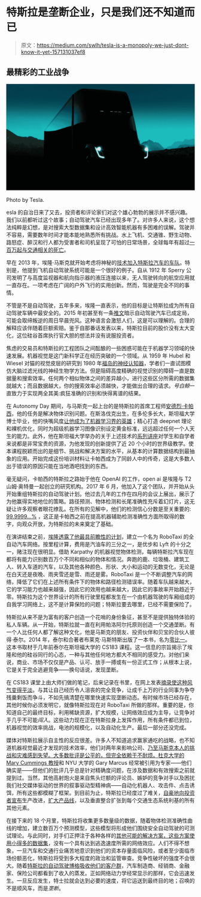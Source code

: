 # 特斯拉是垄断企业，只是我们还不知道而已

> 原文：<https://medium.com/swlh/tesla-is-a-monopoly-we-just-dont-know-it-yet-157131037ef8>

## 最精彩的工业战争

![](img/c7453cd36c362cb9e8f31edd462904ad.png)

Photo by Tesla.

esla 的自治日来了又去，投资者和评论家们对这个雄心勃勃的展示并不感兴趣。我们以前都听过这个故事；自动驾驶汽车已经出现多年了。对许多人来说，这个想法纯粹是幻想，是对搜索大型数据集和设计高效智能机器有多困难的误解。驾驶并不容易，需要数年时间才能本能地熟悉所有挑战。水上飞机、交通锥、野生动物、路怒症、醉汉和行人都为受害者和司机呈现了可怕的日常场景，全球每年有超过[一百万起与交通相关的死亡](https://www.who.int/gho/road_safety/mortality/traffic_deaths_number/en/)。

早在 2013 年，埃隆·马斯克就开始考虑将神秘的[技术加入特斯拉汽车的车队](https://www.bloomberg.com/news/articles/2013-05-07/tesla-ceo-talking-with-google-about-autopilot-systems)。特别是，他提到飞机自动驾驶系统可能是一个很好的例子。自从 1912 年 Sperry 公司发明了与高度监视器和航向指示器的液压连接以来，无人驾驶转向的航空应用就一直存在。一项考虑在广阔的户外飞行的实用创新。然而，驾驶是完全不同的事情。

不管是不是自动驾驶，五年多来，埃隆一直表示，他的目标是让特斯拉成为所有自动驾驶车辆中最安全的。2015 年初甚至有一条[推文](https://twitter.com/elonmusk/status/577946893646364673)暗示自动驾驶汽车已成定局，可能会取缔叛逆的周日早晨兜风。这种语言会激怒人们，这是可以理解的。合理的解释应该伴随着巨额索赔。鉴于自那番话发表以来，特斯拉目前的股价没有太大变化，这位硅谷首席执行官大胆的想法并没有说服投资者。

焦虑的交易员和特斯拉的工程团队之间酝酿的一些困惑可能在于机器学习领域的快速发展。机器视觉是这门新科学正在经历突破的一个领域。从 1959 年 Hubel 和 Wiesel 对猫的视觉皮层的研究到 1980 年[福岛的神经认知器](http://www.scholarpedia.org/article/Neocognitron)，学者们一直试图模仿大脑过滤光线的神经生物学方法。但是阻碍高度精确的视觉识别的障碍一直是数据量和搜索效率。任何两个相似物体之间的差异越小，进行这些区分所需的数据集就越大；而且数据越大，你的搜索效率必须越快，才能做出合理的请求。*号白鲸*一直致力于实现两全其美:疯狂准确的识别和快得离谱的结果。

在 Autonomy Day 期间，与马斯克一起上台的是特斯拉的首席工程师[安德烈·卡帕西](https://cs.stanford.edu/people/karpathy/)，他的任务是解决物体识别问题。在斯洛伐克出生，在多伦多长大，斯坦福大学博士毕业，他的快嘴风度[让他成为了机器学习界的英雄](https://www.youtube.com/watch?v=_au3yw46lcg)；精心打造 deepnet 理论和裸机优化，同时为超级机器学习图像识别设定黄金标准，远远超过任何一个人天生的能力。此外，他在斯坦福大学举办的关于上述技术的[系列讲座](https://www.youtube.com/watch?v=8inugqHkfvE)对学生和自学者来说都是非常宝贵的资源，为他发现的创新提供了近 20 个小时的世界级教学。使本课程脱颖而出的是细节、挑战和解决方案的水平，从基本的计算数据结构到最抽象的应用。开始完成这份培训材料让卡帕西成为了同龄人中的传奇，这是大多数人出于错误的原因只能在当地酒吧找到的东西。

毫无疑问，卡帕西的特斯拉之路始于他在 OpenAI 的工作，open ai 是埃隆与 T2 山姆·奥特曼一起创立的研究机构。2017 年 6 月，他加入了这个团队，并开始从头开始重组特斯拉的自动驾驶计划。他过去几年的工作在四月的会议上展出，展示了为他赢得实地地位的策略。路径预测、物体检测和长尾准确性充斥着幻灯片，这无疑让许多观察者眼花缭乱。在所有的见解中，他们的检测信心分数是至关重要的: [99.9999…%](https://youtu.be/Ucp0TTmvqOE?t=8653) ，这正是卡帕西之前在提高机器辅助检测准确性方面所取得的数字，向观众开放，为特斯拉的未来奠定了基础。

在演讲结束之前，[埃隆透露了他最具前瞻性的计划](https://youtu.be/Ucp0TTmvqOE?t=10925)，建立一个名为 RoboTaxi 的全自动汽车网络。按里程计算，费用是汽油车的三分之一，是优步和 Lyft 的十分之一，赌注现在很明显。借助 Karpathy 的机器视觉物体检测，每辆特斯拉汽车现在都将有能力识别数百万个不同和相似的物体和情况。奔跑的鹿、垃圾桶、建筑工人、转入车道的汽车，以及其他各种颜色、形状、大小和运动的无数变化，无论是在白天还是夜晚、雨夹雪还是雪、雨还是雾。RoboTaxi 是一个不断调整汽车的网络，降低了它们在上述所有条件下的物体和路径检测错误率。随着车队越来越大，它的学习能力也越来越强，因此它的效用也越来越大，因此它的事故率开始趋近于零。特斯拉为这个世界设计的所有行驶里程都发生在一个由机器驾驶的车厢组成的自我学习网络上，这不是计算保险的问题；特斯拉要去哪里，已经不需要保险了。

特斯拉从来不是为富有的客户创造一个花哨的身份象征，甚至不是提供独特体验的私人车辆。从一开始，特斯拉就一直在利用帕洛阿尔托原则创造一个交通垄断。有一个人比任何人都了解这种文化，他是马斯克的朋友、投资伙伴和贝宝的合伙人彼得·泰尔。2014 年，泰尔和合著者布莱克·马斯特斯出版了一本书，名为[零比一](https://www.amazon.com/Zero-One-Notes-Startups-Future/dp/0804139296/ref=sr_1_1?keywords=Zero+to+One&qid=1560311206&s=books&sr=1-1)。这本书取材于几年前泰尔在斯坦福大学的 CS183 课程。这一信息的宗旨揭示了埃隆和他的硅谷同行的心态，一种与其他任何地方都大不相同的感受力。对他们来说，商业、市场不仅仅是产品、认可、放手一搏或有一份正式工作；从根本上说，它是关于完全逃避竞争——换句话说，发现垄断。

在 CS183 课堂上由大师们做的笔记，后来记录在书里，在网上发表[摘录使这种风气变得平淡](https://blakemasters.com/post/21169325300/peter-thiels-cs183-startup-class-4-notes-essay)。与其让自己经历令人沮丧的完全竞争，让成千上万的行业同事为争夺残羹剩饭而争斗，不如先搞清楚在哪里快速实现垄断动态。有时候市场已经存在，其他时候你必须发明它，就像特斯拉现在对 RoboTaxi 所做的那样。重要的是，你知道自己的最终目标，利用稀缺资源，扩大规模，让网络效应成为主导，让竞争对手几乎不可能*闯入*。这些动力现在正在特斯拉身上发挥作用，所有条件都已到位，机器视觉的效率挑战，电池的规模化，以及自动化生产。最后一部分还没完成。

媒体对特斯拉展示自主性的反应很差。许多人不知道追求赢家通吃的战略，也不知道机器视觉最近才发现的技术效率，他们对两年来影响公司、[乃至马斯克本人的挑战和灾难感到失望。大多数批评是公平的，但完全依赖于不耐烦。](https://youtu.be/ycPr5-27vSI?t=7827)[杜克大学的 Mary Cummings 教授](https://pratt.duke.edu/faculty/missy-cummings)和 NYU 大学的 Gary Marcus 经常被引用为专家——他们确实是——但他们的批评几乎总是针对精确度问题，在涉及数据和有效搜索之前就提到过。当然，其他高射炮火是来自焦头烂额的评论员、嫉妒的竞争对手以及困扰我们社交媒体驱动的世界的叙事驱动型精神病——自动化机器人、攻击件、点击诱饵，所有这些都模糊了框架。到目前为止，特斯拉已经度过了难关，[自豪地向投资者宣布](https://youtu.be/Va5i42D13cI?t=1719)生产改进，[扩大产品线](https://www.tesla.com/semi)，以及垂直整合扩张到每个交通生态系统利基的所有其他元素。

在接下来的 18 个月里，特斯拉将收集更多数量级的数据，随着物体检测准确性曲线的增加，建立数百万个预测模型，这些模型将形成他们围绕安全自动驾驶的可测试理论。与此同时，对手们正押注于各种各样的[其他可能的解决方案，这些方案使用小得多的数据集](https://www.technologyreview.com/s/603885/autonomous-cars-lidar-sensors/)，没有一个具有达到逃逸速度所需的网络效应。人们不得不想象，一旦汽车和交通行业痛苦地意识到他们的资本存量面临风险，或者至少面临市场份额恶化，特斯拉将受到多大程度的政治和监管审查。竞争性破坏的强度不会很大。随着[特斯拉的自动驾驶博格吸收他们的客户群](https://www.youtube.com/watch?v=8DDpaCeSdPo)，汽车制造商、经销商、金融家、保险公司都看到了收入的蒸发。正如网络动力学经常显示的那样，它会迅速发生。一旦反应发生，特士拉就会达到必要的速度，将它运送到最终目的地；召唤的不是顺风车，而是*垄断*。